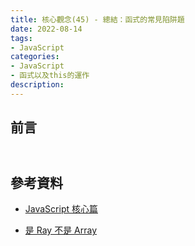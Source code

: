 ```yaml
---
title: 核心觀念(45) - 總結：函式的常見陷阱題
date: 2022-08-14
tags:
- JavaScript
categories:
- JavaScript
- 函式以及this的運作
description:
---
```


## 前言


##


```javascript

```


## 參考資料
- [JavaScript 核心篇](https://www.hexschool.com/courses/js-core.html)

- [是 Ray 不是 Array](https://israynotarray.com/javascript/20210113/1357538756/)